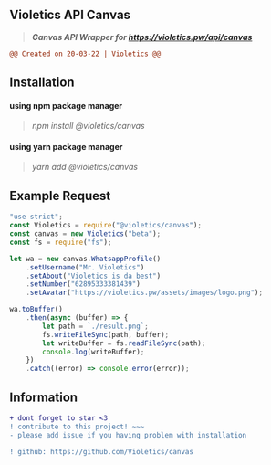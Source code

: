 ## Violetics API Canvas

> **_Canvas API Wrapper for https://violetics.pw/api/canvas_**

```diff
@@ Created on 20-03-22 | Violetics @@
```

## Installation

<h4>
  using npm package manager
</h4>

> _npm install @violetics/canvas_

<h4>
  using yarn package manager
</h4>

> _yarn add @violetics/canvas_

## Example Request

```javascript
"use strict";
const Violetics = require("@violetics/canvas");
const canvas = new Violetics("beta");
const fs = require("fs");

let wa = new canvas.WhatsappProfile()
    .setUsername("Mr. Violetics")
    .setAbout("Violetics is da best")
    .setNumber("62895333381439")
    .setAvatar("https://violetics.pw/assets/images/logo.png");

wa.toBuffer()
    .then(async (buffer) => {
        let path = `./result.png`;
        fs.writeFileSync(path, buffer);
        let writeBuffer = fs.readFileSync(path);
        console.log(writeBuffer);
    })
    .catch((error) => console.error(error));
```

## Information

```diff
+ dont forget to star <3
! contribute to this project! ~~~
- please add issue if you having problem with installation

! github: https://github.com/Violetics/canvas
```
